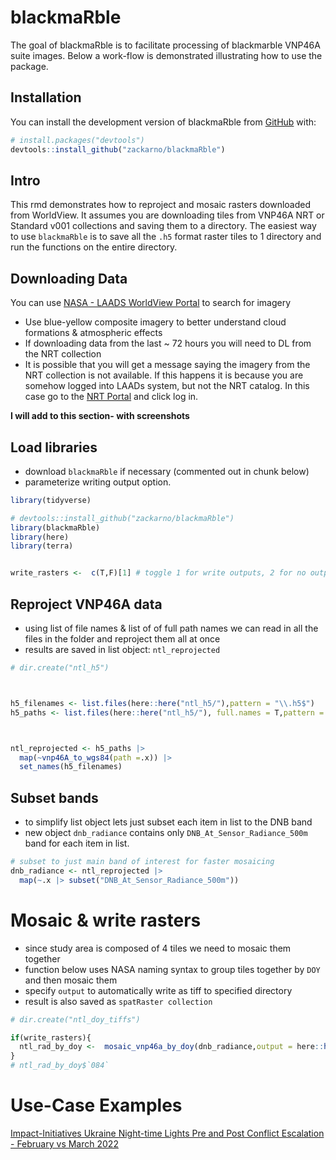
<!-- README.md is generated from README.Rmd. Please edit that file -->

# blackmaRble

<!-- badges: start -->
<!-- badges: end -->

The goal of blackmaRble is to facilitate processing of blackmarble
VNP46A suite images. Below a work-flow is demonstrated illustrating how
to use the package.

## Installation

You can install the development version of blackmaRble from
[GitHub](https://github.com/) with:

``` r
# install.packages("devtools")
devtools::install_github("zackarno/blackmaRble")
```

## Intro

This rmd demonstrates how to reproject and mosaic rasters downloaded
from WorldView. It assumes you are downloading tiles from VNP46A NRT or
Standard v001 collections and saving them to a directory. The easiest
way to use `blackmaRble` is to save all the `.h5` format raster tiles to
1 directory and run the functions on the entire directory.

## Downloading Data

You can use [NASA - LAADS WorldView
Portal](https://worldview.earthdata.nasa.gov/) to search for imagery

-   Use blue-yellow composite imagery to better understand cloud
    formations & atmospheric effects
-   If downloading data from the last \~ 72 hours you will need to DL
    from the NRT collection
-   It is possible that you will get a message saying the imagery from
    the NRT collection is not available. If this happens it is because
    you are somehow logged into LAADs system, but not the NRT catalog.
    In this case go to the [NRT
    Portal](https://nrt3.modaps.eosdis.nasa.gov/archive/allData/5000/VNP46A1G_NRT/2022/073)
    and click log in.

**I will add to this section- with screenshots**

## Load libraries

-   download `blackmaRble` if necessary (commented out in chunk below)
-   parameterize writing output option.

``` r
library(tidyverse)

# devtools::install_github("zackarno/blackmaRble")
library(blackmaRble)
library(here)
library(terra)


write_rasters <-  c(T,F)[1] # toggle 1 for write outputs, 2 for no outputs
```

## Reproject VNP46A data

-   using list of file names & list of of full path names we can read in
    all the files in the folder and reproject them all at once
-   results are saved in list object: `ntl_reprojected`

``` r
# dir.create("ntl_h5")



h5_filenames <- list.files(here::here("ntl_h5/"),pattern = "\\.h5$")
h5_paths <- list.files(here::here("ntl_h5/"), full.names = T,pattern = "\\.h5$")



ntl_reprojected <- h5_paths |> 
  map(~vnp46A_to_wgs84(path =.x)) |> 
  set_names(h5_filenames)
```

## Subset bands

-   to simplify list object lets just subset each item in list to the
    DNB band
-   new object `dnb_radiance` contains only
    `DNB_At_Sensor_Radiance_500m` band for each item in list.

``` r
# subset to just main band of interest for faster mosaicing
dnb_radiance <- ntl_reprojected |> 
  map(~.x |> subset("DNB_At_Sensor_Radiance_500m"))
```

# Mosaic & write rasters

-   since study area is composed of 4 tiles we need to mosaic them
    together
-   function below uses NASA naming syntax to group tiles together by
    `DOY` and then mosaic them
-   specify `output` to automatically write as tiff to specified
    directory
-   result is also saved as `spatRaster collection`

``` r
# dir.create("ntl_doy_tiffs")

if(write_rasters){
  ntl_rad_by_doy <-  mosaic_vnp46a_by_doy(dnb_radiance,output = here::here("ntl_doy_tiffs"))
}
# ntl_rad_by_doy$`084`
```

# Use-Case Examples

[Impact-Initiatives Ukraine Night-time Lights Pre and Post Conflict
Escalation - February vs March
2022](https://www.impact-repository.org/document/impact/9718da8e/impact_ukraine_map_nighttime-lights_17Mar2022_a1.pdf)
